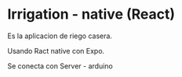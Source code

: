 # Irrigation - native (React)

Es la aplicacion de riego casera.

Usando Ract native con Expo.

Se conecta con Server - arduino
